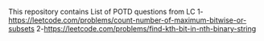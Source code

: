 This repository contains List of POTD questions from LC
1-https://leetcode.com/problems/count-number-of-maximum-bitwise-or-subsets
2-https://leetcode.com/problems/find-kth-bit-in-nth-binary-string
